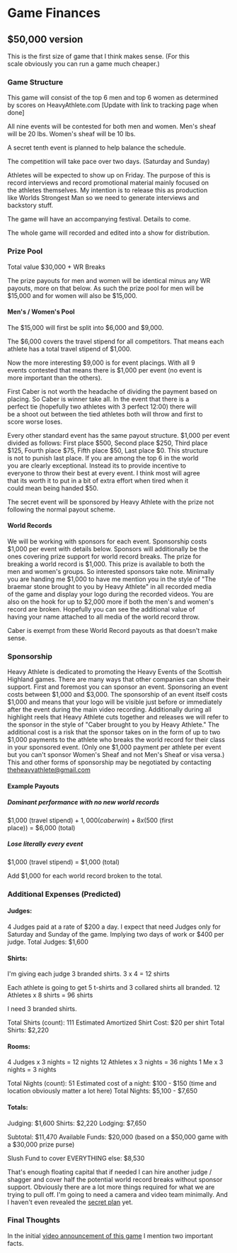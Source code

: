 # Game Finances  
  
## $50,000 version  
  
This is the first size of game that I think makes sense. (For this  
scale obviously you can run a game much cheaper.)  
  
### Game Structure  
  
This game will consist of the top 6 men and top 6 women as determined  
by scores on HeavyAthlete.com [Update with link to tracking page when done] 

All nine events will be contested for both men and women. Men's sheaf  
will be 20 lbs. Women's sheaf will be 10 lbs.  
  
A secret tenth event is planned to help balance the schedule.  
  
The competition will take pace over two days. (Saturday and Sunday)  
  
Athletes will be expected to show up on Friday. The purpose of this is  
record interviews and record promotional material mainly focused on  
the athletes themselves. My intention is to release this as production  
like Worlds Strongest Man so we need to generate interviews and  
backstory stuff.  

The game will have an accompanying festival. Details to come. 

The whole game will recorded and edited into a show for distribution.
  
### Prize Pool  
  
Total value $30,000 + WR Breaks  
  
The prize payouts for men and women will be identical minus any WR  
payouts, more on that below. As such the prize pool for men will be  
$15,000 and for women will also be $15,000.  
#### Men's / Women's Pool  

The $15,000 will first be split into $6,000 and $9,000.  
  
The $6,000 covers the travel stipend for all competitors. That means each  
athlete has a total travel stipend of $1,000.  
  
Now the more interesting $9,000 is for event placings. With all 9  
events contested that means there is $1,000 per event (no event is  
more important than the others).  
  
First Caber is not worth the headache of dividing the payment based on  
placing. So Caber is winner take all. In the event that there is a  
perfect tie (hopefully two athletes with 3 perfect 12:00) there will  
be a shoot out between the tied athletes both will throw and first to  
score worse loses.  
  
Every other standard event has the same payout structure. $1,000 per event  
divided as follows: First place $500, Second place $250, Third place  
$125, Fourth place $75, Fifth place $50, Last place $0. This structure  
is not to punish last place. If you are among the top 6 in the world  
you are clearly exceptional. Instead its to provide incentive to  
everyone to throw their best at every event. I think most will agree  
that its worth it to put in a bit of extra effort when tired when it  
could mean being handed $50.  

The secret event will be sponsored by Heavy Athlete with the prize not following the normal payout scheme.

#### World Records  
  
We will be working with sponsors for each event. Sponsorship costs  
$1,000 per event with details below. Sponsors will additionally be the  
ones covering prize support for world record breaks. The prize for  
breaking a world record is $1,000. This prize is available to both the  
men and women's groups. So interested sponsors take note. Minimally  
you are handing me $1,000 to have me mention you in the style of "The  
braemar stone brought to you by Heavy Athlete" in all recorded media  
of the game and display your logo during the recorded videos. You are  
also on the hook for up to $2,000 more if both the men's and women's  
record are broken. Hopefully you can see the additional value of  
having your name attached to all media of the world record throw.  
  
Caber is exempt from these World Record payouts as that doesn't make sense.  

### Sponsorship

Heavy Athlete is dedicated to promoting the Heavy Events of the Scottish Highland games. There are many ways that other companies can show their support. First and foremost you can sponsor an event. Sponsoring an event costs between $1,000 and $3,000. The sponsorship of an event itself costs $1,000 and means that your logo will be visible just before or immediately after the event during the main video recording. Additionally during all highlight reels that Heavy Athlete cuts together and releases we will refer to the sponsor in the style of "Caber brought to you by Heavy Athlete." The additional cost is a risk that the sponsor takes on in the form of up to two $1,000 payments to the athlete who breaks the world record for their class in your sponsored event. (Only one $1,000 payment per athlete per event but you can't sponsor Women's Sheaf and not Men's Sheaf or visa versa.) This and other forms of sponsorship may be negotiated by contacting theheavyathlete@gmail.com

#### Example Payouts  
  
##### Dominant performance with no new world records  
$1,000 (travel stipend) + $1,000 (caber win) + 8 x ($500 (first  
place)) = $6,000 (total)  
  
##### Lose literally every event  
$1,000 (travel stipend) = $1,000 (total)  
  
Add $1,000 for each world record broken to the total.

### Additional Expenses (Predicted)

#### Judges:
4 Judges paid at a rate of $200 a day.
I expect that need Judges only for Saturday and Sunday of the game. Implying two days of work or $400 per judge.
Total Judges: $1,600

#### Shirts:
I'm giving each judge 3 branded shirts. 3 x 4 = 12 shirts

Each athlete is going to get 5 t-shirts and 3 collared shirts all branded. 12 Athletes x 8 shirts = 96 shirts

I need 3 branded shirts.

Total Shirts (count): 111
Estimated Amortized Shirt Cost: $20 per shirt
Total Shirts: $2,220

#### Rooms:

4 Judges x 3 nights = 12 nights
12 Athletes x 3 nights = 36 nights
1 Me x 3 nights = 3 nights

Total Nights (count): 51
Estimated cost of a night: $100 - $150 (time and location obviously matter a lot here)
Total Nights: $5,100 - $7,650

#### Totals:
Judging: $1,600
Shirts: $2,220
Lodging: $7,650

Subtotal: $11,470
Available Funds: $20,000 (based on a $50,000 game with a $30,000 prize purse)

Slush Fund to cover EVERYTHING else: $8,530

That's enough floating capital that if needed I can hire another judge / shagger and cover half the potential world record breaks without sponsor support. Obviously there are a lot more things required for what we are trying to pull off. I'm going to need a camera and video team minimally. And I haven't even revealed the [secret plan](https://www.youtube.com/watch?v=dQw4w9WgXcQ) yet.

### Final Thoughts

In the initial [video announcement of this game](https://www.youtube.com/watch?v=BWw9sMk9p-k) I mention two important facts. 